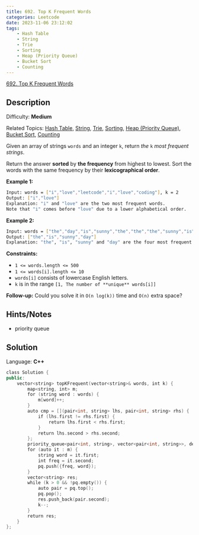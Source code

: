 ```yaml
---
title: 692. Top K Frequent Words
categories: Leetcode
date: 2023-11-06 23:12:02
tags:
    - Hash Table
    - String
    - Trie
    - Sorting
    - Heap (Priority Queue)
    - Bucket Sort
    - Counting
---
```


[692\. Top K Frequent Words](https://leetcode.com/problems/top-k-frequent-words/)

## Description

Difficulty: **Medium**

Related Topics: [Hash Table](https://leetcode.com/tag/https://leetcode.com/tag/hash-table//), [String](https://leetcode.com/tag/https://leetcode.com/tag/string//), [Trie](https://leetcode.com/tag/https://leetcode.com/tag/trie//), [Sorting](https://leetcode.com/tag/https://leetcode.com/tag/sorting//), [Heap (Priority Queue)](https://leetcode.com/tag/https://leetcode.com/tag/heap-priority-queue//), [Bucket Sort](https://leetcode.com/tag/https://leetcode.com/tag/bucket-sort//), [Counting](https://leetcode.com/tag/https://leetcode.com/tag/counting//)

Given an array of strings `words` and an integer `k`, return _the_ `k` _most frequent strings_.

Return the answer **sorted** by **the frequency** from highest to lowest. Sort the words with the same frequency by their **lexicographical order**.

**Example 1:**

```bash
Input: words = ["i","love","leetcode","i","love","coding"], k = 2
Output: ["i","love"]
Explanation: "i" and "love" are the two most frequent words.
Note that "i" comes before "love" due to a lower alphabetical order.
```

**Example 2:**

```bash
Input: words = ["the","day","is","sunny","the","the","the","sunny","is","is"], k = 4
Output: ["the","is","sunny","day"]
Explanation: "the", "is", "sunny" and "day" are the four most frequent words, with the number of occurrence being 4, 3, 2 and 1 respectively.
```

**Constraints:**

* `1 <= words.length <= 500`
* `1 <= words[i].length <= 10`
* `words[i]` consists of lowercase English letters.
* `k` is in the range `[1, The number of **unique** words[i]]`

**Follow-up:** Could you solve it in `O(n log(k))` time and `O(n)` extra space?

## Hints/Notes

* priority queue

## Solution

Language: **C++**

```C++
class Solution {
public:
    vector<string> topKFrequent(vector<string>& words, int k) {
        map<string, int> m;
        for (string word : words) {
            m[word]++;
        }
        auto cmp = [](pair<int, string> lhs, pair<int, string> rhs) {
            if (lhs.first != rhs.first) {
                return lhs.first < rhs.first;
            }
            return lhs.second > rhs.second;
        };
        priority_queue<pair<int, string>, vector<pair<int, string>>, decltype(cmp)> pq(cmp);
        for (auto it : m) {
            string word = it.first;
            int freq = it.second;
            pq.push({freq, word});
        }
        vector<string> res;
        while (k > 0 && !pq.empty()) {
            auto pair = pq.top();
            pq.pop();
            res.push_back(pair.second);
            k--;
        }
        return res;
    }
};
```
